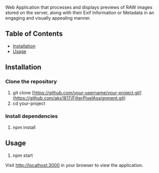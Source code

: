 
Web Application that processes and displays previews of RAW images stored on the server, along with their Exif Information or Metadata in an engaging and visually appealing manner.

## Table of Contents

- [Installation](#installation)
- [Usage](#usage)

## Installation

### Clone the repository

1) git clone [https://github.com/your-username/your-project.git](https://github.com/aks1817/FilterPixelAssignment.git)
2) cd your-project


### Install dependencies

1) npm install

## Usage

1) npm start

Visit [http://localhost:3000](http://localhost:3000) in your browser to view the application.

